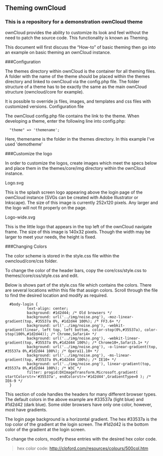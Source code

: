 Theming ownCloud
---

### This is a repository for a demonstration ownCloud theme

ownCloud provides the ability to customize its look and feel without the need
to patch the source code. This functionality is known as Theming.

This document will first discuss the “How-to” of basic theming then go into an example on basic theming an ownCloud instance.

###Configuration

The themes directory within ownCloud is the container for all theming files.
A folder with the name of the theme should be placed within the themes
directory and linked to ownCloud via the config.php file.
The folder structure of a theme has to be exactly the same as the main ownCloud
structure (owncloud/core for example).

It is possible to override js files, images, and templates and css files with
customized versions.
Configuration file

The ownCloud config.php file contains the link to the theme.
When developing a theme, enter the following line into config.php:

```
  "theme" => 'themename';
```

Here, themename is the folder in the themes directory. In this example I've used 'demotheme'

###Customize the logo

In order to customize the logos, create images which meet the specs below and
place them in the themes/core/img directory within the ownCloud instance.

Logo.svg

This is the splash screen logo appearing above the login page of the ownCloud
instance (SVGs can be created with Adobe Illustrator or Inkscape).  The size of
this image is currently 252x120 pixels.  Any larger and the logo will
not fit properly on the page.

Logo-wide.svg

This is the little logo that appears in the top left of the ownCloud navigate
frame. The size of this image is 140x32 pixels. Though the width may be
larger to meet your needs, the height is fixed.

###Changing Colors

The color scheme is stored in the style.css file within the
owncloud/core/css folder.

To change the color of the header bars, copy the core/css/style.css
to themes/<themename>/core/css/style.css and edit.

Below is shows part of the style.css file which contains the colors.
There are several locations within this file that assign colors.
Scroll through the file to find the desired location and modify as required.

```
  #body-login {
          text-align: center;
          background: #1d2d44; /* Old browsers */
          background: url('../img/noise.png'), -moz-linear-gradient(top, #35537a 0%, #1d2d44 100%); /* FF3.6+ */
          background: url('../img/noise.png'), -webkit-gradient(linear, left top, left bottom, color-stop(0%,#35537a), color-stop(100%,#1d2d44)); /* Chrome,Safari4+ */
          background: url('../img/noise.png'), -webkit-linear-gradient(top, #35537a 0%,#1d2d44 100%); /* Chrome10+,Safari5.1+ */
          background: url('../img/noise.png'), -o-linear-gradient(top, #35537a 0%,#1d2d44 100%); /* Opera11.10+ */
          background: url('../img/noise.png'), -ms-linear-gradient(top, #35537a 0%,#1d2d44 100%); /* IE10+ */
          background: url('../img/noise.png'), linear-gradient(top, #35537a 0%,#1d2d44 100%); /* W3C */
          filter: progid:DXImageTransform.Microsoft.gradient( startColorstr='#35537a', endColorstr='#1d2d44',GradientType=0 ); /* IE6-9 */
  }
```

This section of code handles the headers for many different browser types.
The default colors in the above example are #33537a (light blue) and #1d2d42 (dark blue). Some older browsers have only one color, however,
most have gradients.

The login page background is a horizontal gradient. The hex #33537a
is the top color of the gradient at the login screen. The #1d2d42
is the bottom color of the gradient at the login screen.

To change the colors, modify these entries with the desired hex color code.

> hex color code: http://cloford.com/resources/colours/500col.htm
